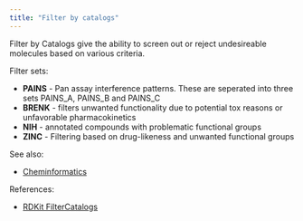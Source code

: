 ```yaml
---
title: "Filter by catalogs"
---
```


Filter by Catalogs give the ability to screen out or reject undesireable molecules based on various criteria.

Filter sets:

* **PAINS** - Pan assay interference patterns. These are seperated into three sets PAINS_A, PAINS_B and PAINS_C
* **BRENK** - filters unwanted functionality due to potential tox reasons or unfavorable pharmacokinetics
* **NIH** - annotated compounds with problematic functional groups
* **ZINC** - Filtering based on drug-likeness and unwanted functional groups

See also:

* [Cheminformatics](../cheminformatics.md)

References:

* [RDKit FilterCatalogs](https://github.com/rdkit/rdkit/blob/master/Code/GraphMol/FilterCatalog/README)
